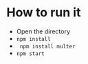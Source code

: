 # How to run it
- Open the directory
- ```npm install```
- ``` npm install multer```
- ```npm start```
